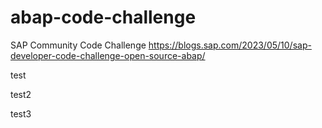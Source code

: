 # abap-code-challenge
SAP Community Code Challenge 
https://blogs.sap.com/2023/05/10/sap-developer-code-challenge-open-source-abap/


test


test2


test3
